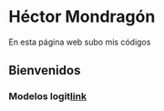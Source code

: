 # Héctor Mondragón
En esta página web subo mis códigos

## Bienvenidos

### Modelos logit[link](prueba)


